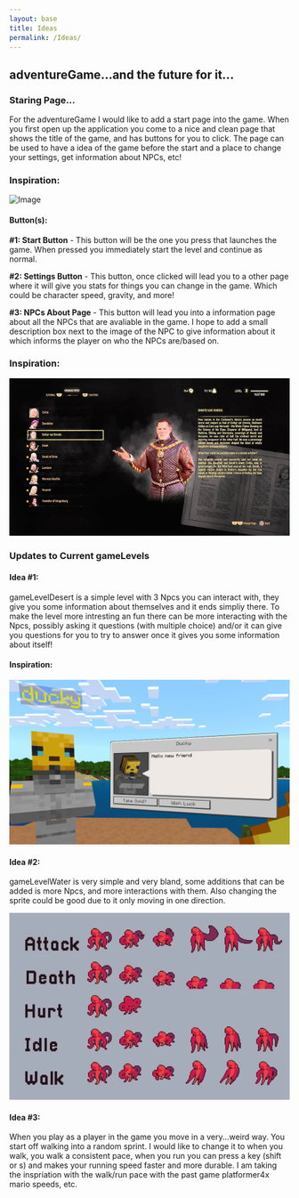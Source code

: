 ```yaml
---
layout: base
title: Ideas
permalink: /Ideas/
---
```


## **adventureGame...and the future for it...**

### Staring Page...

For the adventureGame I would like to add a start page into the game. When you first open up the application you come to a nice and clean page that shows the title of the game, and has buttons for you to click. The page can be used to have a idea of the game before the start and a place to change your settings, get information about NPCs, etc!

### **Inspiration:**

![Image](https://github.com/user-attachments/assets/8f0cb56f-bd4c-4ead-86fe-5e8a2d563594)

#### Button(s):
**#1: Start Button**
    - This button will be the one you press that launches the game. When pressed you immediately start the level and continue as normal.

**#2: Settings Button**
    - This button, once clicked will lead you to a other page where it will give you stats for things you can change in the game. Which could be character speed, gravity, and more!

**#3: NPCs About Page**
    - This button will lead you into a information page about all the NPCs that are avaliable in the game. I hope to add a small description box next to the image of the NPC to give information about it which informs the player on who the NPCs are/based on.

### **Inspiration:**

![alt text](image.png)

### **Updates to Current gameLevels**

#### Idea #1:

gameLevelDesert is a simple level with 3 Npcs you can interact with, they give you some information about themselves and it ends simpliy there. To make the level more intresting an fun there can be more interacting with the Npcs, possibly asking it questions (with multiple choice) and/or it can give you questions for you to try to answer once it gives you some information about itself!

#### Inspiration:

![alt text](image-1.png)

#### Idea #2:

gameLevelWater is very simple and very bland, some additions that can be added is more Npcs, and more interactions with them. Also changing the sprite could be good due to it only moving in one direction.

![alt text](image-2.png)

#### Idea #3:

When you play as a player in the game you move in a very...weird way. You start off walking into a random sprint. I would like to change it to when you walk, you walk a consistent pace, when you run you can press a key (shift or s) and makes your running speed faster and more durable. I am taking the inspriation with the walk/run pace with the past game platformer4x mario speeds, etc.